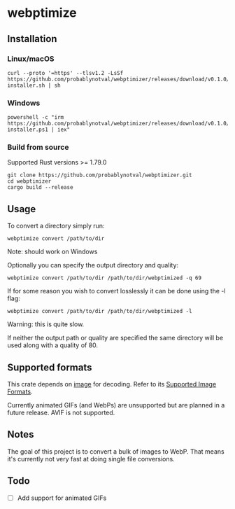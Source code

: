 # webptimize

## Installation
### Linux/macOS
```
curl --proto '=https' --tlsv1.2 -LsSf https://github.com/probablynotval/webptimizer/releases/download/v0.1.0/webptimize-installer.sh | sh
```

### Windows
```
powershell -c "irm https://github.com/probablynotval/webptimizer/releases/download/v0.1.0/webptimize-installer.ps1 | iex"
```

### Build from source
Supported Rust versions >= 1.79.0
```
git clone https://github.com/probablynotval/webptimizer.git
cd webptimizer
cargo build --release
```

## Usage
To convert a directory simply run:
```
webptimize convert /path/to/dir
```
Note: should work on Windows

Optionally you can specify the output directory and quality:
```
webptimize convert /path/to/dir /path/to/dir/webptimized -q 69
```

If for some reason you wish to convert losslessly it can be done using the -l flag:
```
webptimize convert /path/to/dir /path/to/dir/webptimized -l
```
Warning: this is quite slow.

If neither the output path or quality are specified the same directory will be used along with a quality of 80.


## Supported formats
This crate depends on [image](https://github.com/image-rs/image) for decoding. Refer to its [Supported Image Formats](https://github.com/image-rs/image?tab=readme-ov-file#supported-image-formats).

Currently animated GIFs (and WebPs) are unsupported but are planned in a future release.
AVIF is not supported.


## Notes
The goal of this project is to convert a bulk of images to WebP. That means it's currently not very fast at doing single file conversions.


## Todo
- [ ] Add support for animated GIFs
